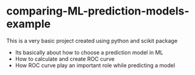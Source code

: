 # comparing-ML-prediction-models-example

This is a very basic project created using python and scikit package

- Its basically about how to choose a prediction model in ML
- How to calculate and create ROC curve
- How ROC curve play an important role while predicting a model
